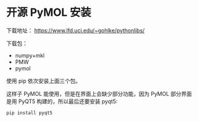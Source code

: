 # 开源 PyMOL 安装

下载地址： https://www.lfd.uci.edu/~gohlke/pythonlibs/

下载包：

- numpy+mkl
- PMW
- pymol

使用 pip 依次安装上面三个包。

这样子 PyMOL 能使用，但是在界面上会缺少部分功能，因为 PyMOL 部分界面是用 PyQT5 构建的，所以最后还要安装 pyqt5:

```python
pip install pyqt5
```
